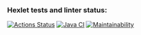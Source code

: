 ### Hexlet tests and linter status:
[![Actions Status](https://github.com/niyatanya/java-project-78/actions/workflows/hexlet-check.yml/badge.svg)](https://github.com/niyatanya/java-project-78/actions)
[![Java CI](https://github.com/niyatanya/java-project-78/actions/workflows/gradle.yml/badge.svg)](https://github.com/niyatanya/java-project-78/actions/workflows/gradle.yml)
[![Maintainability](https://api.codeclimate.com/v1/badges/75c8128e50f77538899a/maintainability)](https://codeclimate.com/github/niyatanya/java-project-78/maintainability)
